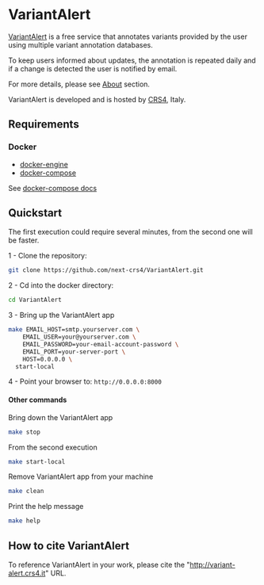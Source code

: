# VariantAlert 

[VariantAlert](http://variant-alert.crs4.it/) is a free service that annotates variants provided by the user using multiple variant annotation databases.

To keep users informed about updates, the annotation is repeated daily and if a change is detected the user is notified by email.

For more details, please see [About](http://variant-alert.crs4.it/about) section.

VariantAlert is developed and is hosted by [CRS4](http://www.crs4.it/), Italy.
## Requirements

### Docker
- [docker-engine](https://docs.docker.com/engine/installation/) 
- [docker-compose](https://docs.docker.com/compose/install/) 

See [docker-compose docs](https://docs.docker.com/compose/reference/overview/)

## Quickstart

The first execution could require several minutes, from the second one will be faster.

1 - Clone the repository:  
```bash
git clone https://github.com/next-crs4/VariantAlert.git
```

2 - Cd into the docker directory:  
```bash
cd VariantAlert
```

3 - Bring up the VariantAlert app
```bash
make EMAIL_HOST=smtp.yourserver.com \
    EMAIL_USER=your@yourserver.com \
    EMAIL_PASSWORD=your-email-account-password \
    EMAIL_PORT=your-server-port \
    HOST=0.0.0.0 \
  start-local
```

4 - Point your browser to: 
`http://0.0.0.0:8000`
 
 
#### Other commands
 
Bring down the VariantAlert app
```bash
make stop
```

From the second execution
```bash
make start-local
```

Remove VariantAlert app from your machine
```bash
make clean
```

Print the help message
```bash
make help
```

## How to cite VariantAlert
To reference VariantAlert in your work, please cite the "http://variant-alert.crs4.it" URL.
